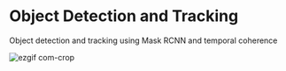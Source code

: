 # Object Detection and Tracking
Object detection and tracking using Mask RCNN and temporal coherence


![ezgif com-crop](https://user-images.githubusercontent.com/40798690/57577613-90592100-7440-11e9-8c80-2d1f05e2dbff.gif)
